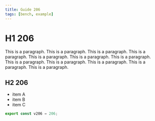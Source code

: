 ```yaml
---
title: Guide 206
tags: [bench, example]
---
```


# H1 206

This is a paragraph. This is a paragraph. This is a paragraph. This is a paragraph. This is a paragraph. This is a paragraph. This is a paragraph. This is a paragraph. This is a paragraph. This is a paragraph. This is a paragraph. This is a paragraph. 

## H2 206

- item A
- item B
- item C

```ts
export const v206 = 206;
```
